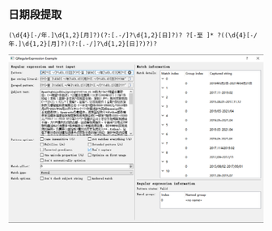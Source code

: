 ## 日期段提取 
```
(\d{4}[-/年.]\d{1,2}[月]?)(?:[.-/]?\d{1,2}[日]?)? ?[-至 ]* ?((\d{4}[-/年.]\d{1,2}[月]?)(?:[.-/]?\d{1,2}[日]?)?)?
```
![这是图片](get_date.png "Magic Gardens")